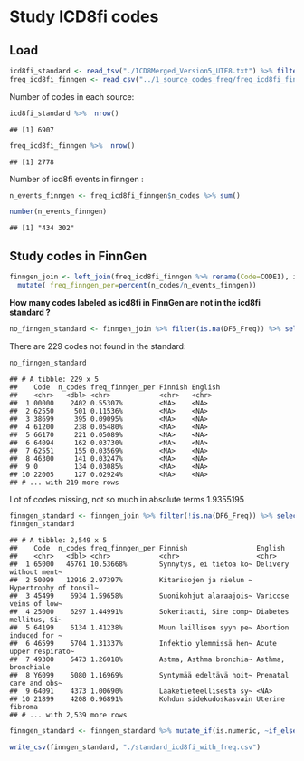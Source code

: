 Study ICD8fi codes
================

## Load

``` r
icd8fi_standard <- read_tsv("./ICD8Merged_Version5_UTF8.txt") %>% filter(!is.na(Code))
freq_icd8fi_finngen <- read_csv("../1_source_codes_freq/freq_icd8fi_finngen.csv") %>% select(-X1)
```

Number of codes in each source:

``` r
icd8fi_standard %>%  nrow()
```

    ## [1] 6907

``` r
freq_icd8fi_finngen %>%  nrow()
```

    ## [1] 2778

Number of icd8fi events in finngen :

``` r
n_events_finngen <- freq_icd8fi_finngen$n_codes %>% sum()

number(n_events_finngen)
```

    ## [1] "434 302"

## Study codes in FinnGen

``` r
finngen_join <- left_join(freq_icd8fi_finngen %>% rename(Code=CODE1), icd8fi_standard, by = "Code") %>%
  mutate( freq_finngen_per=percent(n_codes/n_events_finngen))
```

**How many codes labeled as icd8fi in FinnGen are not in the icd8fi
standard ?**

``` r
no_finngen_standard <- finngen_join %>% filter(is.na(DF6_Freq)) %>% select(Code, n_codes, freq_finngen_per, Finnish, English) 
```

There are 229 codes not found in the standard:

``` r
no_finngen_standard 
```

    ## # A tibble: 229 x 5
    ##    Code  n_codes freq_finngen_per Finnish English
    ##    <chr>   <dbl> <chr>            <chr>   <chr>  
    ##  1 00000    2402 0.55307%         <NA>    <NA>   
    ##  2 62550     501 0.11536%         <NA>    <NA>   
    ##  3 38699     395 0.09095%         <NA>    <NA>   
    ##  4 61200     238 0.05480%         <NA>    <NA>   
    ##  5 66170     221 0.05089%         <NA>    <NA>   
    ##  6 64094     162 0.03730%         <NA>    <NA>   
    ##  7 62551     155 0.03569%         <NA>    <NA>   
    ##  8 46300     141 0.03247%         <NA>    <NA>   
    ##  9 0         134 0.03085%         <NA>    <NA>   
    ## 10 22005     127 0.02924%         <NA>    <NA>   
    ## # ... with 219 more rows

Lot of codes missing, not so much in absolute terms 1.9355195

``` r
finngen_standard <- finngen_join %>% filter(!is.na(DF6_Freq)) %>% select(Code, n_codes, freq_finngen_per, Finnish, English)
finngen_standard
```

    ## # A tibble: 2,549 x 5
    ##    Code  n_codes freq_finngen_per Finnish                 English               
    ##    <chr>   <dbl> <chr>            <chr>                   <chr>                 
    ##  1 65000   45761 10.53668%        Synnytys, ei tietoa ko~ Delivery without ment~
    ##  2 50099   12916 2.97397%         Kitarisojen ja nielun ~ Hypertrophy of tonsil~
    ##  3 45499    6934 1.59658%         Suonikohjut alaraajois~ Varicose veins of low~
    ##  4 25000    6297 1.44991%         Sokeritauti, Sine comp~ Diabetes mellitus, Si~
    ##  5 64199    6134 1.41238%         Muun laillisen syyn pe~ Abortion induced for ~
    ##  6 46599    5704 1.31337%         Infektio ylemmissä hen~ Acute upper respirato~
    ##  7 49300    5473 1.26018%         Astma, Asthma bronchia~ Asthma, bronchiale    
    ##  8 Y6099    5080 1.16969%         Syntymää edeltävä hoit~ Prenatal care and obs~
    ##  9 64091    4373 1.00690%         Lääketieteellisestä sy~ <NA>                  
    ## 10 21899    4208 0.96891%         Kohdun sidekudoskasvain Uterine fibroma       
    ## # ... with 2,539 more rows

``` r
finngen_standard <- finngen_standard %>% mutate_if(is.numeric, ~if_else(is.na(.), rep(0, length(.)), .)) 

write_csv(finngen_standard, "./standard_icd8fi_with_freq.csv")
```
